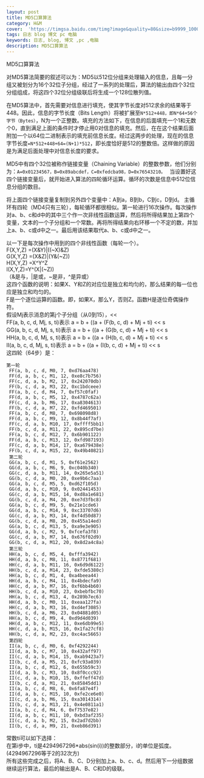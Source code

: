 ```yaml
---
layout: post
title: MD5口算算法
category: H&M
cover:  'https://timgsa.baidu.com/timg?image&quality=80&size=b9999_10000&sec=1510419200&di=5f693e971a63674ec1fe3349c3a6ae92&imgtype=jpg&er=1&src=http%3A%2F%2Fwww.jiamisoft.com%2Fblog%2Fwp-content%2Fuploads%2F2013%2F08%2F1c129.png'
tags: 日志 blog 博文 pc 电脑
keywords: 日志, blog, 博文 ,pc ,电脑
description: MD5口算算法
---
```

MD5口算算法


对MD5算法简要的叙述可以为：MD5以512位分组来处理输入的信息，且每一分组又被划分为16个32位子分组，经过了一系列的处理后，算法的输出由四个32位分组组成，将这四个32位分组级联后将生成一个128位散列值。 

 在MD5算法中，首先需要对信息进行填充，使其字节长度对512求余的结果等于448。因此，信息的字节长度（Bits Length）将被扩展至`N*512+448，即N*64+56个字节（Bytes）`，N为一个正整数。填充的方法如下，在信息的后面填充一个1和无数个0，直到满足上面的条件时才停止用0对信息的填充。然后，在在这个结果后面附加一个以64位二进制表示的填充前信息长度。经过这两步的处理，现在的信息字节长度`=N*512+448+64=(N+1)*512`，即长度恰好是512的整数倍。这样做的原因是为满足后面处理中对信息长度的要求。 

 MD5中有四个32位被称作链接变量（Chaining Variable）的整数参数，他们分别为：`A=0x01234567，B=0x89abcdef，C=0xfedcba98，D=0x76543210。 `
 当设置好这四个链接变量后，就开始进入算法的四轮循环运算。循环的次数是信息中512位信息分组的数目。 

 将上面四个链接变量复制到另外四个变量中：A到a，B到b，C到c，D到d。 
 主循环有四轮（MD4只有三轮），每轮循环都很相似。第一轮进行16次操作。每次操作对a、b、c和d中的其中三个作一次非线性函数运算，然后将所得结果加上第四个变量，文本的一个子分组和一个常数。再将所得结果向右环移一个不定的数，并加上a、b、c或d中之一。最后用该结果取代a、b、c或d中之一。 

 以一下是每次操作中用到的四个非线性函数（每轮一个）。 <br>
 F(X,Y,Z) =(X&Y)|((~X)&Z) <br>
 G(X,Y,Z) =(X&Z)|(Y&(~Z)) <br>
 H(X,Y,Z) =X^Y^Z <br>
 I(X,Y,Z)=Y^(X|(~Z)) <br>
 （&是与，|是或，~是非，^是异或） <br>
 这四个函数的说明：如果X、Y和Z的对应位是独立和均匀的，那么结果的每一位也应是独立和均匀的。<br> 
 F是一个逐位运算的函数。即，如果X，那么Y，否则Z。函数H是逐位奇偶操作符。 <br>
 假设Mj表示消息的第j个子分组（从0到15），<< <br>
 FF(a, b, c, d, Mj, s, ti)表示 a = b + ((a + (F(b, c, d) + Mj + ti) << s<br>
 GG(a, b, c, d, Mj, s, ti)表示 a = b + ((a + (G(b, c, d) + Mj + ti) << s<br>
 HH(a, b, c, d, Mj, s, ti)表示 a = b + ((a + (H(b, c, d) + Mj + ti) << s<br>
 II(a, b, c, d, Mj, s, ti)表示 a = b + ((a + (I(b, c, d) + Mj + ti) << s<br>
 这四轮（64步）是：<br>
```
第一轮
 FF(a, b, c, d, M0, 7, 0xd76aa478)
 FF(d, a, b, c, M1, 12, 0xe8c7b756)
 FF(c, d, a, b, M2, 17, 0x242070db) 
 FF(b, c, d, a, M3, 22, 0xc1bdceee)
 FF(a, b, c, d, M4, 7, 0xf57c0faf)
 FF(d, a, b, c, M5, 12, 0x4787c62a)
 FF(c, d, a, b, M6, 17, 0xa8304613)
 FF(b, c, d, a, M7, 22, 0xfd469501)
 FF(a, b, c, d, M8, 7, 0x698098d8)
 FF(d, a, b, c, M9, 12, 0x8b44f7af)
 FF(c, d, a, b, M10, 17, 0xffff5bb1)
 FF(b, c, d, a, M11, 22, 0x895cd7be)
 FF(a, b, c, d, M12, 7, 0x6b901122)
 FF(d, a, b, c, M13, 12, 0xfd987193)
 FF(c, d, a, b, M14, 17, 0xa679438e)
 FF(b, c, d, a, M15, 22, 0x49b40821) 
 第二轮
 GG(a, b, c, d, M1, 5, 0xf61e2562)
 GG(d, a, b, c, M6, 9, 0xc040b340)
 GG(c, d, a, b, M11, 14, 0x265e5a51)
 GG(b, c, d, a, M0, 20, 0xe9b6c7aa)
 GG(a, b, c, d, M5, 5, 0xd62f105d)
 GG(d, a, b, c, M10, 9, 0x02441453)
 GG(c, d, a, b, M15, 14, 0xd8a1e681)
 GG(b, c, d, a, M4, 20, 0xe7d3fbc8)
 GG(a, b, c, d, M9, 5, 0x21e1cde6)
 GG(d, a, b, c, M14, 9, 0xc33707d6)
 GG(c, d, a, b, M3, 14, 0xf4d50d87)
 GG(b, c, d, a, M8, 20, 0x455a14ed)
 GG(a, b, c, d, M13, 5, 0xa9e3e905)
 GG(d, a, b, c, M2, 9, 0xfcefa3f8)
 GG(c, d, a, b, M7, 14, 0x676f02d9)
 GG(b, c, d, a, M12, 20, 0x8d2a4c8a)
 第三轮
 HH(a, b, c, d, M5, 4, 0xfffa3942)
 HH(d, a, b, c, M8, 11, 0x8771f681)
 HH(c, d, a, b, M11, 16, 0x6d9d6122)
 HH(b, c, d, a, M14, 23, 0xfde5380c)
 HH(a, b, c, d, M1, 4, 0xa4beea44)
 HH(d, a, b, c, M4, 11, 0x4bdecfa9)
 HH(c, d, a, b, M7, 16, 0xf6bb4b60)
 HH(b, c, d, a, M10, 23, 0xbebfbc70)
 HH(a, b, c, d, M13, 4, 0x289b7ec6)
 HH(d, a, b, c, M0, 11, 0xeaa127fa)
 HH(c, d, a, b, M3, 16, 0xd4ef3085)
 HH(b, c, d, a, M6, 23, 0x04881d05)
 HH(a, b, c, d, M9, 4, 0xd9d4d039)
 HH(d, a, b, c, M12, 11, 0xe6db99e5)
 HH(c, d, a, b, M15, 16, 0x1fa27cf8)
 HH(b, c, d, a, M2, 23, 0xc4ac5665)
 第四轮
 II(a, b, c, d, M0, 6, 0xf4292244)
 II(d, a, b, c, M7, 10, 0x432aff97)
 II(c, d, a, b, M14, 15, 0xab9423a7)
 II(b, c, d, a, M5, 21, 0xfc93a039)
 II(a, b, c, d, M12, 6, 0x655b59c3)
 II(d, a, b, c, M3, 10, 0x8f0ccc92)
 II(c, d, a, b, M10, 15, 0xffeff47d)
 II(b, c, d, a, M1, 21, 0x85845dd1)
 II(a, b, c, d, M8, 6, 0x6fa87e4f)
 II(d, a, b, c, M15, 10, 0xfe2ce6e0)
 II(c, d, a, b, M6, 15, 0xa3014314)
 II(b, c, d, a, M13, 21, 0x4e0811a1)
 II(a, b, c, d, M4, 6, 0xf7537e82)
 II(d, a, b, c, M11, 10, 0xbd3af235)
 II(c, d, a, b, M2, 15, 0x2ad7d2bb)
 II(b, c, d, a, M9, 21, 0xeb86d391)
```
 常数ti可以如下选择：<br>
 在第i步中，ti是4294967296*abs(sin(i))的整数部分，i的单位是弧度。(4294967296等于2的32次方)<br>
 所有这些完成之后，将A、B、C、D分别加上a、b、c、d。然后用下一分组数据继续运行算法，最后的输出是A、B、C和D的级联。<br>